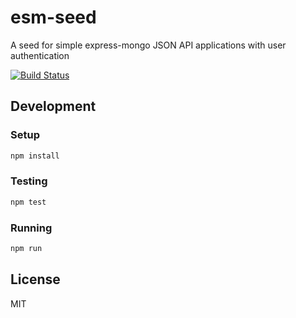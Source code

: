 # esm-seed

A seed for simple express-mongo JSON API applications with user authentication

[![Build Status](https://travis-ci.org/divanvisagie/esm-seed.svg?branch=master)](https://travis-ci.org/divanvisagie/esm-seed)

## Development

### Setup
```bash
npm install
```

### Testing

```bash
npm test
```

### Running
```bash
npm run
```
## License
MIT

